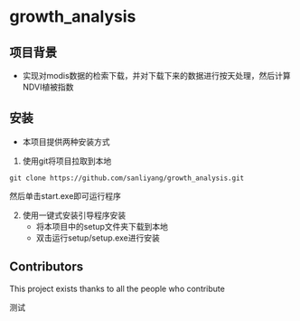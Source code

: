 # growth_analysis
## 项目背景
- 实现对modis数据的检索下载，并对下载下来的数据进行按天处理，然后计算NDVI植被指数
## 安装
- 本项目提供两种安装方式
1. 使用git将项目拉取到本地
```git
git clone https://github.com/sanliyang/growth_analysis.git
```
然后单击start.exe即可运行程序

2. 使用一键式安装引导程序安装
    - 将本项目中的setup文件夹下载到本地
    - 双击运行setup/setup.exe进行安装

## Contributors
This project exists thanks to all the people who contribute
<!-- readme: collaborators,contributors -start -->
<!-- readme: collaborators,contributors -end -->
测试